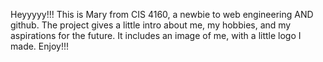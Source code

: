 Heyyyyy!!!
This is Mary from CIS 4160, a newbie to web engineering AND github. 
The project gives a little intro about me, my hobbies, and my aspirations for the future. 
It includes an image of me, with a little logo I made. 
Enjoy!!!

